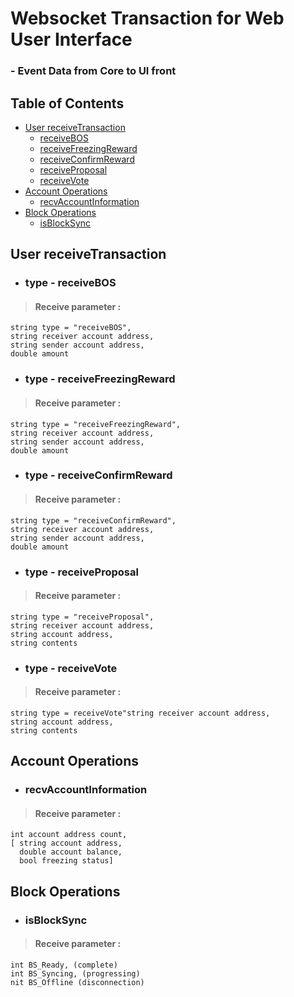 # Websocket Transaction for Web User Interface 
### - Event Data from Core to UI front

## Table of Contents

  - [User receiveTransaction](#user-receivetransaction)
    - [receiveBOS](#type---receivebos)
    - [receiveFreezingReward](#type---receivefreezingreward)
    - [receiveConfirmReward](#type---receiveconfirmreward)
    - [receiveProposal](#type---receiveproposal)
    - [receiveVote](#type---receivevote)
  - [Account Operations](#account-operations)
    - [recvAccountInformation](#recvaccountinformation)
 - [Block Operations](#block-operations)
    - [isBlockSync](#isblocksync)

## User receiveTransaction

- ### type - receiveBOS

>#### Receive parameter :
```
string type = "receiveBOS", 
string receiver account address, 
string sender account address, 
double amount
```

- ### type - receiveFreezingReward

>#### Receive parameter :
```
string type = "receiveFreezingReward", 
string receiver account address, 
string sender account address, 
double amount
```

- ### type - receiveConfirmReward

>#### Receive parameter :
```
string type = "receiveConfirmReward", 
string receiver account address, 
string sender account address, 
double amount
```

- ### type - receiveProposal

>#### Receive parameter :
```
string type = "receiveProposal",
string receiver account address, 
string account address, 
string contents
```

- ### type - receiveVote

>#### Receive parameter :
```
string type = receiveVote"string receiver account address, 
string account address, 
string contents
```

## Account Operations

- ### recvAccountInformation

>#### Receive parameter :
```
int account address count,
[ string account address, 
  double account balance, 
  bool freezing status]
```

## Block Operations

- ### isBlockSync

>#### Receive parameter :
```
int BS_Ready, (complete)
int BS_Syncing, (progressing)
nit BS_Offline (disconnection)
```

